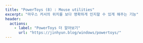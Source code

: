 ```yaml
---
title: "PowerToys (8) : Mouse utilities"
excerpt: "마우스 커서의 위치를 보다 명확하게 인지할 수 있게 해주는 기능"
header:
  actions:
    - label: "PowerToys 더 알아보기"
      url: "https://jinhyun.blog/windows/powertoys/"
---
```

